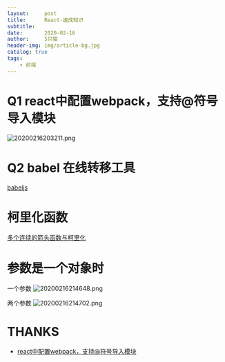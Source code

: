 ```yaml
---
layout:     post
title:      React-速成知识
subtitle:   
date:       2020-02-16
author:     5只猫
header-img: img/article-bg.jpg
catalog: true
tags:
    - 前端
---
```


# Q1 react中配置webpack，支持@符号导入模块

![20200216203211.png](http://qny.smartcoder.club/bed/20200216203211.png)

# Q2 babel 在线转移工具

[babeljs](https://babeljs.io/repl/#?browsers=&build=&builtIns=false&spec=false&loose=false&code_lz=GYSwTgzgLgcghgWwKYAIC8A-FAKA3i6OKVAXwEp0tcAoFO-huw4gOlElkVTRXenmQBuaiSA&debug=false&forceAllTransforms=false&shippedProposals=false&circleciRepo=&evaluate=true&fileSize=false&timeTravel=false&sourceType=module&lineWrap=false&presets=es2015%2Creact%2Cstage-2&prettier=false&targets=&version=7.8.4&externalPlugins=)

# 柯里化函数

[多个连续的箭头函数与柯里化
](https://www.jianshu.com/p/1e1911f00e3a)

# 参数是一个对象时

一个参数
![20200216214648.png](http://qny.smartcoder.club/bed/20200216214648.png)

两个参数
![20200216214702.png](http://qny.smartcoder.club/bed/20200216214702.png)

# THANKS

- [react中配置webpack，支持@符号导入模块](https://blog.csdn.net/tyro_java/article/details/80151369)